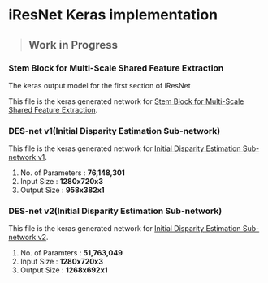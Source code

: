 # iResNet Keras implementation

> ## Work in Progress

### Stem Block for Multi-Scale Shared Feature Extraction

The keras output model for the first section of iResNet

This file is the keras generated network for [Stem Block for Multi-Scale Shared Feature Extraction](images/model_shared_features.png).

### DES-net v1(Initial Disparity Estimation Sub-network)

This file is the keras generated network for [Initial Disparity Estimation Sub-network v1](images/model_init_disp_v1.png).

1. No. of Parameters : **76,148,301**
2. Input Size : **1280x720x3**
3. Output Size : **958x382x1**

### DES-net v2(Initial Disparity Estimation Sub-network)

This file is the keras generated network for [Initial Disparity Estimation Sub-network v2](images/model_init_disp_v2.png).

1. No. of Paramters : **51,763,049**
2. Input Size : **1280x720x3**
3. Output Size : **1268x692x1**
